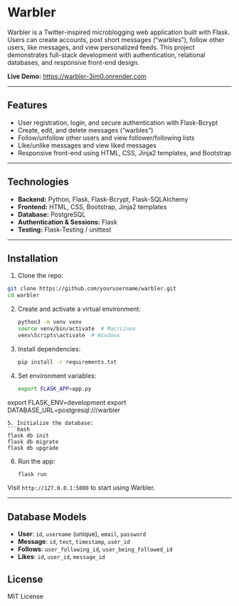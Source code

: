 # Warbler

Warbler is a Twitter-inspired microblogging web application built with Flask. Users can create accounts, post short messages (“warbles”), follow other users, like messages, and view personalized feeds. This project demonstrates full-stack development with authentication, relational databases, and responsive front-end design.

**Live Demo:** https://warbler-3im0.onrender.com 

---

## Features

- User registration, login, and secure authentication with Flask-Bcrypt  
- Create, edit, and delete messages (“warbles”)  
- Follow/unfollow other users and view follower/following lists  
- Like/unlike messages and view liked messages  
- Responsive front-end using HTML, CSS, Jinja2 templates, and Bootstrap  

---

## Technologies

- **Backend:** Python, Flask, Flask-Bcrypt, Flask-SQLAlchemy  
- **Frontend:** HTML, CSS, Bootstrap, Jinja2 templates  
- **Database:** PostgreSQL  
- **Authentication & Sessions:** Flask  
- **Testing:** Flask-Testing / unittest  

---

## Installation

1. Clone the repo:  
  ```bash
  git clone https://github.com/yourusername/warbler.git
  cd warbler
  ```
2. Create and activate a virtual environment:
   ```bash
   python3 -m venv venv
   source venv/bin/activate  # Mac/Linux
   venv\Scripts\activate  # Windows
   ```
3. Install dependencies:
   ```bash
   pip install -r requirements.txt
   ```
4. Set environment variables:
   ```bash
   export FLASK_APP=app.py
  export FLASK_ENV=development
  export DATABASE_URL=postgresql:///warbler
  ```
5. Initialize the database:
  ```bash
  flask db init
  flask db migrate
  flask db upgrade
  ```
6. Run the app:
   ```bash
   flask run
   ```

Visit `http://127.0.0.1:5000` to start using Warbler.

---

## Database Models

- **User**: `id`, `username` (unique), `email`, `password`
- **Message**: `id`, `text`, `timestamp`, `user_id`
- **Follows**: `user_following_id`, `user_being_followed_id`
- **Likes**: `id`, `user_id`, `message_id`

## License
MIT License
